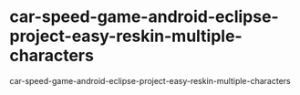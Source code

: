 # car-speed-game-android-eclipse-project-easy-reskin-multiple-characters
 car-speed-game-android-eclipse-project-easy-reskin-multiple-characters
